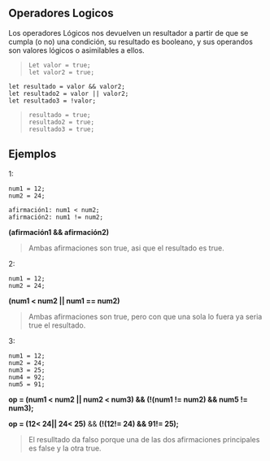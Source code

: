 ## Operadores Logicos
Los operadores Lógicos nos devuelven un resultador a partir de que se cumpla (o no) una condición, su resultado es booleano, y sus operandos son valores lógicos o asimilables a ellos.

>     Let valor = true;
>     let valor2 = true;

    let resultado = valor && valor2;
    let resultado2 = valor || valor2;
    let resultado3 = !valor;

>     resultado = true;
>     resultado2 = true;
>     resultado3 = true;

## Ejemplos
1:

    num1 = 12;
    num2 = 24;
    
    afirmación1: num1 < num2;
    afirmación2: num1 != num2;

**(afirmación1 && afirmación2)**

> Ambas afirmaciones son true, asi que el resultado es true.

2:

    num1 = 12;
    num2 = 24;

**(num1 < num2 || num1 == num2)**

> Ambas afirmaciones son true, pero con que una sola lo fuera ya seria true el resultado.

3:

    num1 = 12;
    num2 = 24;
    num3 = 25;
    num4 = 92;
    num5 = 91;

**op = (num1 < num2 || num2 < num3) && (!(num1 != num2) && num5 != num3);**

**op = (12< 24|| 24< 25)** && **(!(12!= 24) && 91!= 25);**

> El resulltado da falso porque una de las dos afirmaciones principales
> es false y la otra true.
